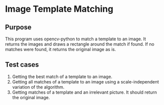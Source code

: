 # Image Template Matching

## Purpose

This program uses opencv-python to match a template to an image.
It returns the images and draws a rectangle around the match if found.
If no matches were found, it returns the original image as is.
## Test cases

1. Getting the best match of a template to an image.
2. Getting all matches of a template to an image using a scale-independent variation of the algorithm.
3. Getting matches of a template and an irrelevant picture. It should return the original image.